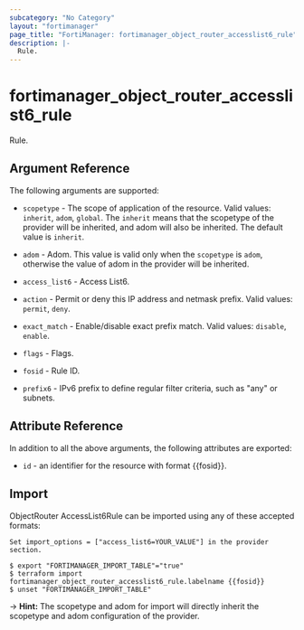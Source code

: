 ```yaml
---
subcategory: "No Category"
layout: "fortimanager"
page_title: "FortiManager: fortimanager_object_router_accesslist6_rule"
description: |-
  Rule.
---
```


# fortimanager_object_router_accesslist6_rule
Rule.

## Argument Reference


The following arguments are supported:

* `scopetype` - The scope of application of the resource. Valid values: `inherit`, `adom`, `global`. The `inherit` means that the scopetype of the provider will be inherited, and adom will also be inherited. The default value is `inherit`.
* `adom` - Adom. This value is valid only when the `scopetype` is `adom`, otherwise the value of adom in the provider will be inherited.
* `access_list6` - Access List6.

* `action` - Permit or deny this IP address and netmask prefix. Valid values: `permit`, `deny`.

* `exact_match` - Enable/disable exact prefix match. Valid values: `disable`, `enable`.

* `flags` - Flags.
* `fosid` - Rule ID.
* `prefix6` - IPv6 prefix to define regular filter criteria, such as "any" or subnets.


## Attribute Reference

In addition to all the above arguments, the following attributes are exported:
* `id` - an identifier for the resource with format {{fosid}}.

## Import

ObjectRouter AccessList6Rule can be imported using any of these accepted formats:
```
Set import_options = ["access_list6=YOUR_VALUE"] in the provider section.

$ export "FORTIMANAGER_IMPORT_TABLE"="true"
$ terraform import fortimanager_object_router_accesslist6_rule.labelname {{fosid}}
$ unset "FORTIMANAGER_IMPORT_TABLE"
```
-> **Hint:** The scopetype and adom for import will directly inherit the scopetype and adom configuration of the provider.
